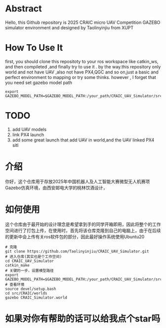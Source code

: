 # Abstract
Hello, this Github repository is 2025 CRAIC micro UAV Competition GAZEBO simulator environment and designed by Taolinyinjiu from XUPT

# How To Use It
first, you should clone this repositoty to your ros workspace like catkin_ws, and then compileted ,and finally try to use it .
by the way.this repository only world and not have UAV ,also not have PX4,QGC and so on,just a basic and perfect environment to mapping or try some thinks.
however , I forget that you need set gazebo model path
```
export GAZEBO_MODEL_PATH=$GAZEBO_MODEL_PATH:/your_path/CRAIC_UAV_Simulator/src/CRAIC/models
```
# TODO
1. add UAV models
2. link PX4 launch 
3. add some great launch that add UAV in world,and the UAV linked PX4 sitl 


# 介绍
你好，这个仓库用于存放2025年中国机器人及人工智能大赛微型无人机赛项Gazebo仿真环境，由西安邮电大学的桃林饮酒设计，

# 如何使用
这个仓库由于最开始的设计理念是希望拿到手的同学开箱即用，因此将整个的工作空间进行了打包上传，在使用时，首先将该仓库克隆到自己的电脑上，由于在后续的更新中会上传有关ros软件包的部分，因此最好操作系统使用Ubuntu20
```
# 克隆
git clone https://github.com/Taolinyinjiu/CRAIC_UAV_Simulator.git
# 进入仓库(其实也是个工作空间)
cd CRAIC_UAV_Simulator
catkin_make
# 关键的一步，设置模型路径
export GAZEBO_MODEL_PATH=$GAZEBO_MODEL_PATH:/your_path/CRAIC_UAV_Simulator/src/CRAIC/models
# 查看环境
source devel/setup.bash
cd src/CRAIC/worlds
gazebo CRAIC_Simulator.world
```

# 如果对你有帮助的话可以给我点个star吗
